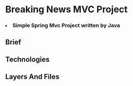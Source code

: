 # Breaking News MVC Project
### <li> Simple Spring Mvc Project written by Java

## Brief


## Technologies


## Layers And Files